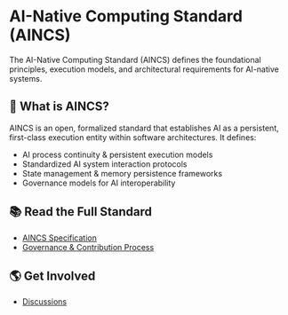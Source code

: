 # AI-Native Computing Standard (AINCS)
The AI-Native Computing Standard (AINCS) defines the foundational principles, execution models, and architectural requirements for AI-native systems.

## 📜 What is AINCS?
AINCS is an open, formalized standard that establishes AI as a persistent, first-class execution entity within software architectures. It defines:
- AI process continuity & persistent execution models
- Standardized AI system interaction protocols
- State management & memory persistence frameworks
- Governance models for AI interoperability

## 📚 Read the Full Standard
- [AINCS Specification](./AINCS-Specification.md)
- [Governance & Contribution Process](./governance.md)

## 🌎 Get Involved
- [Discussions](https://github.com/AI-Native-Computing/AINCS-Standard/discussions/)

